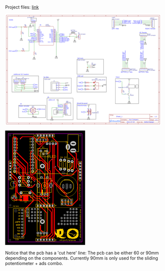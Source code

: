 Project files: [link](https://oshwlab.com/amznit/physical_interface_v1-0#P2)

![Schematic](schematic_v1.png)

![pcb](pcb_v1.png)


Notice that the pcb has a 'cut here' line: The pcb can be either 60 or 90mm depending on the components. Currently 90mm is only used for the sliding potentiometer + ads combo.